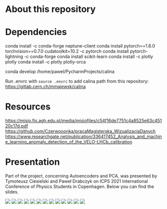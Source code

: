 # About this repository


# Dependencies
conda install -c conda-forge neptune-client
conda install pytorch==1.6.0 torchvision==0.7.0 cudatoolkit=10.2 -c pytorch
conda install pytorch-lightning -c conda-forge
conda install scikit-learn
conda install -c plotly plotly
conda install -c plotly plotly-orca

conda develop /home/pawel/PycharmProjects/calina

Run .envrc with `source .envrc` to add calina
path from this repository:
https://gitlab.cern.ch/mmajewsk/calina


# Resources


https://misio.fis.agh.edu.pl/media/misiofiles/c54f16de7751c4a8525e63c45120c17d.pdf
https://github.com/Czerwooonka/pracaMagisterska_WizualizacjaDanych
https://www.researchgate.net/publication/336417452_Analysis_and_machine_learning_anomaly_detection_of_the_VELO-LHCb_calibration

# Presentation
Part of the project, concerning Autoencoders and PCA, was presented
by Tymoteusz Ciesielski and Paweł Drabczyk on ICPS 2021 International Conference of Physics Students in Copenhagen.
Below you can find the slides.

![](ICPS_2021_presentation/ICPS%202021.jpg)
![](ICPS_2021_presentation/ICPS%202021%20(1).jpg)
![](ICPS_2021_presentation/ICPS%202021%20(2).jpg)
![](ICPS_2021_presentation/ICPS%202021%20(3).jpg)
![](ICPS_2021_presentation/ICPS%202021%20(4).jpg)
![](ICPS_2021_presentation/ICPS%202021%20(5).jpg)
![](ICPS_2021_presentation/ICPS%202021%20(6).jpg)
![](ICPS_2021_presentation/ICPS%202021%20(7).jpg)
![](ICPS_2021_presentation/ICPS%202021%20(8).jpg)
![](ICPS_2021_presentation/ICPS%202021%20(9).jpg)
![](ICPS_2021_presentation/ICPS%202021%20(10).jpg)
![](ICPS_2021_presentation/ICPS%202021%20(11).jpg)
![](ICPS_2021_presentation/ICPS%202021%20(12).jpg)

